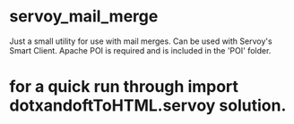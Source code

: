 # servoy_mail_merge
Just a small utility for use with mail merges.  Can be used with Servoy's Smart Client. 
Apache POI is required and is included in the 'POI' folder.

# for a quick run through import dotxandoftToHTML.servoy solution.